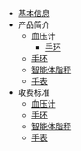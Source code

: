 <div class="home">

- [基本信息](/hardware/scale/README)
- 产品简介
  - 血压计
    - [手环](/hardware/scale/README)
  - [手环](/hardware/wristbrand)
  - [智能体脂秤](/hardware/scale)
  - [手表](/hardware/watch)
- 收费标准
  - [血压计](/hardware/bloodpressure)
  - [手环](/hardware/wristbrand)
  - [智能体脂秤](/hardware/scale)
  - [手表](/hardware/watch)

</div>